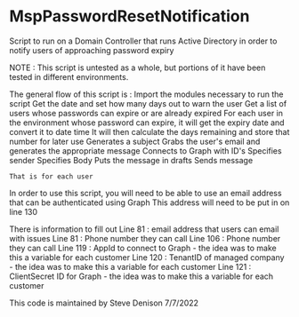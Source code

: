 # MspPasswordResetNotification
Script to run on a Domain Controller that runs Active Directory in order to notify users of approaching password expiry

NOTE : This script is untested as a whole, but portions of it have been tested in different environments.

The general flow of this script is :
  Import the modules necessary to run the script
  Get the date and set how many days out to warn the user
  Get a list of users whose passwords can expire or are already expired
  For each user in the environment whose password can expire, it will get the expiry date and convert it to date time
    It will then calculate the days remaining and store that number for later use
    Generates a subject
    Grabs the user's email and generates the appropriate message
    Connects to Graph with ID's
    Specifies sender
    Specifies Body
    Puts the message in drafts
    Sends message
    
    That is for each user

In order to use this script, you will need to be able to use an email address that can be authenticated using Graph
  This address will need to be put in on line 130
  
There is information to fill out 
  Line 81 : email address that users can email with issues
  Line 81 : Phone number they can call
  Line 106 : Phone number they can call
  Line 119 : AppId to connect to Graph - the idea was to make this a variable for each customer
  Line 120 : TenantID of managed company - the idea was to make this a variable for each customer
  Line 121 : ClientSecret ID for Graph - the idea was to make this a variable for each customer
  
This code is maintained by Steve Denison 7/7/2022
